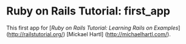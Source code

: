 # Ruby on Rails Tutorial: first_app
This first app for
[*Ruby on Rails Tutorial: Learning Rails on Examples*] (http://railstutorial.org/) [Mickael Hartl] (http://michaelhartl.com/).
